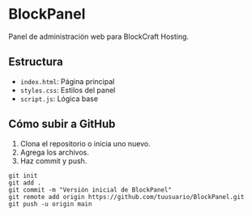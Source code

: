 # BlockPanel

Panel de administración web para BlockCraft Hosting.

## Estructura

- `index.html`: Página principal
- `styles.css`: Estilos del panel
- `script.js`: Lógica base

## Cómo subir a GitHub

1. Clona el repositorio o inicia uno nuevo.
2. Agrega los archivos.
3. Haz commit y push.

```
git init
git add .
git commit -m "Versión inicial de BlockPanel"
git remote add origin https://github.com/tuusuario/BlockPanel.git
git push -u origin main
```
